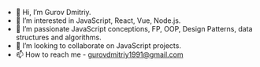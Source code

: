 - 👋 Hi, I’m Gurov Dmitriy.
- 👀 I’m interested in JavaScript, React, Vue, Node.js.
- 🌱 I’m passionate JavaScript conceptions, FP, OOP, Design Patterns, data structures and algorithms.
- 💞️ I’m looking to collaborate on JavaScript projects.
- 📫 How to reach me - gurovdmitriy1991@gmail.com

<!---
GurovDmitriy/GurovDmitriy is a ✨ special ✨ repository because its `README.md` (this file) appears on your GitHub profile.
You can click the Preview link to take a look at your changes.
--->
